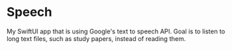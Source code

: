 # Speech
My SwiftUI app that is using Google's text to speech API. Goal is to listen to long text files, such as study papers, instead of reading them. 

